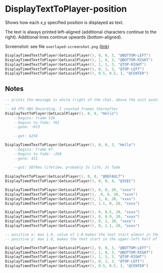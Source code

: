 # DisplayTextToPlayer-position

Shows how each x,y specified position is displayed as text.

The text is always printed left-aligned (additional characters continue to the right). Additional lines continue upwards (bottom-aligned).

Screenshot: see file `overlayed-screenshot.png` ([link](overlayed-screenshot.png))

```lua
DisplayTimedTextToPlayer(GetLocalPlayer(), 0, 0, 3, "@BOTTOM-LEFT")
DisplayTimedTextToPlayer(GetLocalPlayer(), 1, 0, 3, "@BOTTOM-RIGHT")
DisplayTimedTextToPlayer(GetLocalPlayer(), 1, 1, 3, "@TOP-RIGHT")
DisplayTimedTextToPlayer(GetLocalPlayer(), 0, 1, 3, "@TOP-LEFT")
DisplayTimedTextToPlayer(GetLocalPlayer(), 0.5, 0.5, 3, "@CENTER")
```

## Notes

```lua
-- prints the message in white (right of the chat, above the unit avatar)
-- 
-- 60 FPS OBS Recording. I counted frames thereafter
DisplayTextToPlayer(GetLocalPlayer(), 0, 0, "Hello")
	--begins: frame 536
	--begins to fade: 761
	--gone: ~913
	
	--got: 6258

DisplayTimedTextToPlayer(GetLocalPlayer(), 0, 0, 3, "Hello")	
	--begins: frame 67
	--begins to fade: ~268
	--gone: 421
	
	--got: 5876ms lifetime, probably 3s life, 3s fade
	
DisplayTextToPlayer(GetLocalPlayer(), 0, 0, "@DEFAULT")
DisplayTimedTextToPlayer(GetLocalPlayer(), 0, 0, 4, "@3SEC")

DisplayTimedTextToPlayer(GetLocalPlayer(), 0, 0, 20, "xxxx")
DisplayTimedTextToPlayer(GetLocalPlayer(), .9, 0, 20, "xxxx")
DisplayTimedTextToPlayer(GetLocalPlayer(), 1, 0, 20, "xxxx")
DisplayTimedTextToPlayer(GetLocalPlayer(), 1.1, 0, 20, "xxxx")

DisplayTimedTextToPlayer(GetLocalPlayer(), 0, 0.5, 20, "xxxx")
DisplayTimedTextToPlayer(GetLocalPlayer(), 0, 0.9, 20, "xxxx")
DisplayTimedTextToPlayer(GetLocalPlayer(), 0, 1, 20, "xxxx")
DisplayTimedTextToPlayer(GetLocalPlayer(), 0, 1.1, 20, "xxxx")

-- positive x: max 1.0, value of 1.0 makes the text start almost in the middle of the screen
-- positive y: max 1.0, makes the text start in the upper-left half of the screen

DisplayTimedTextToPlayer(GetLocalPlayer(), 0, 0, 3, "@BOTTOM-LEFT")
DisplayTimedTextToPlayer(GetLocalPlayer(), 1, 0, 3, "@BOTTOM-RIGHT")
DisplayTimedTextToPlayer(GetLocalPlayer(), 1, 1, 3, "@TOP-RIGHT")
DisplayTimedTextToPlayer(GetLocalPlayer(), 0, 1, 3, "@TOP-LEFT")
DisplayTimedTextToPlayer(GetLocalPlayer(), 0.5, 0.5, 3, "@CENTER")
```